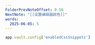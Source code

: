 ```yaml
---
FolderPrevNoteOffset: 0.56
NextNote: "[[设置编辑器颜色]]"
words:
  2025-06-05: 5
---
```


```js
app.vault.config['enabledCssSnippets']
```

